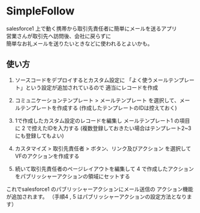 SimpleFollow
============

salesforce1 上で動く携帯から取引先責任者に簡単にメールを送るアプリ  
営業さんが取引先へ訪問後、会社に戻らずに  
簡単なお礼メールを送りたいときなどに使われるとよいかも。  


使い方
------

1. ソースコードをデプロイするとカスタム設定に
   「よく使うメールテンプレート」という設定が追加されているので
   適当にレコードを作成

2. コミュニケーションテンプレート > メールテンプレート
   を選択して、メールテンプレートを作成する
   (作成したテンプレートのIDは控えておく)

3. 1で作成したカスタム設定のレコードを編集し
   メールテンプレート1 の項目に 2 で控えたIDを入力する
   (複数登録しておきたい場合はテンプレート2~3にも登録してもよい)
   
4. カスタマイズ > 取引先責任者 > ボタン、リンク及びアクション を選択して
   VFのアクションを作成する

5. 続いて取引先責任者のページレイアウトを編集して
   4 で作成したアクションをパブリッシャーアクションの領域にセットする

これでsalesforce1 のパブリッシャーアクションにメール送信の
アクション機能が追加されます。
（手順4 , 5 はパブリッシャーアクションの設定方法となります）
   



